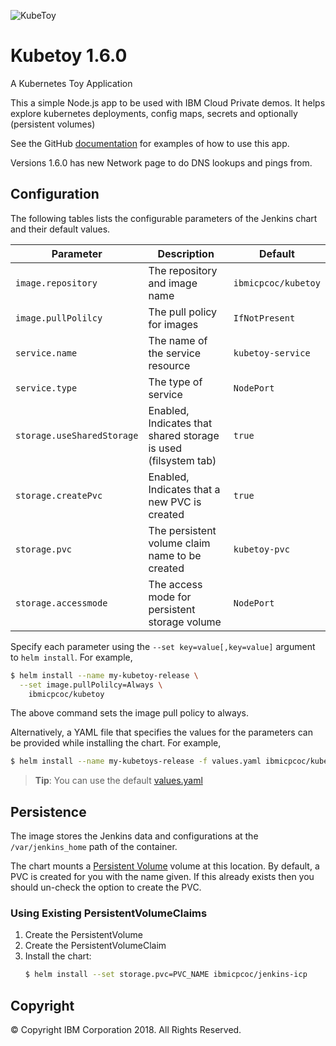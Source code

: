 ![KubeToy](https://ibm-icp-coc.github.io/charts/repo/stable/duck.png "KubeToy logo")
# Kubetoy 1.6.0

A Kubernetes Toy Application

This a simple Node.js app to be used with IBM Cloud Private demos.  It helps explore kubernetes deployments, config maps, secrets and optionally (persistent volumes)

See the GitHub [documentation](https://github.com/IBM-ICP-CoC/KubeToy) for examples of how to use this 
app.


Versions 1.6.0 has new Network page to do DNS lookups and pings from.


## Configuration

The following tables lists the configurable parameters of the Jenkins chart and their default values.

|         Parameter            |                       Description                       |           Default          |
|------------------------------|---------------------------------------------------------|----------------------------|
| `image.repository`         | The repository and image name                           | `ibmicpcoc/kubetoy`      |
| `image.pullPolilcy`        | The pull policy for images                              | `IfNotPresent`            |
| `service.name`              | The name of the service resource                        | `kubetoy-service`        |
| `service.type`              | The type of service                                     | `NodePort`                |
| `storage.useSharedStorage` | Enabled, Indicates that shared storage is used (filsystem tab)            | `true`                    |
| `storage.createPvc`         | Enabled, Indicates that a new PVC is created            | `true`                    |
| `storage.pvc`               | The persistent volume claim name to be created          | `kubetoy-pvc`             |
| `storage.accessmode`       | The access mode for persistent storage volume           | `NodePort`                 |

Specify each parameter using the `--set key=value[,key=value]` argument to `helm install`. For example,

```bash
$ helm install --name my-kubetoy-release \
  --set image.pullPolilcy=Always \
    ibmicpcoc/kubetoy
```

The above command sets the image pull policy to always.

Alternatively, a YAML file that specifies the values for the parameters can be provided while installing the chart. For example,

```bash
$ helm install --name my-kubetoys-release -f values.yaml ibmicpcoc/kubetoy
```

> **Tip**: You can use the default [values.yaml](values.yaml)

## Persistence

The image stores the Jenkins data and configurations at the `/var/jenkins_home` path of the container.

The chart mounts a [Persistent Volume](kubernetes.io/docs/user-guide/persistent-volumes/) volume at this location. By default, 
a PVC is created for you with the name given.  If this already exists then you should un-check the option to create the PVC.

### Using Existing PersistentVolumeClaims

1. Create the PersistentVolume
2. Create the PersistentVolumeClaim
3. Install the chart:
    ```bash
    $ helm install --set storage.pvc=PVC_NAME ibmicpcoc/jenkins-icp
    ```

## Copyright
© Copyright IBM Corporation 2018. All Rights Reserved.